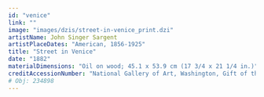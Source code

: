 ```yaml
---
id: "venice"
link: ""
image: "images/dzis/street-in-venice_print.dzi"
artistName: John Singer Sargent
artistPlaceDates: "American, 1856-1925"
title: "Street in Venice"
date: "1882"
materialDimensions: "Oil on wood; 45.1 x 53.9 cm (17 3/4 x 21 1/4 in.)"
creditAccessionNumber: "National Gallery of Art, Washington, Gift of the Avalon Foundation, 1962.4.1"
# Obj: 234898
---
```






